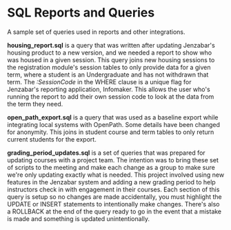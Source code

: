 # SQL Reports and Queries
 A sample set of queries used in reports and other integrations.
 
**housing_report.sql** is a query that was written after updating Jenzabar's housing product to a new version, and we needed a report to show who was housed in a given session. This query joins new housing sessions to the registration module's session tables to only provide data for a given term, where a student is an Undergraduate and has not withdrawn that term. The *:SessionCode* in the WHERE clause is a unique flag for Jenzabar's reporting application, Infomaker. This allows the user who's running the report to add their own session code to look at the data from the term they need.

**open_path_export.sql** is a query that was used as a baseline export while integrating local systems with OpenPath. Some details have been changed for anonymity. This joins in student course and term tables to only return current students for the export.

**grading_period_updates.sql** is a set of queries that was prepared for updating courses with a project team. The intention was to bring these set of scripts to the meeting and make each change as a group to make sure we're only updating exactly what is needed. This project involved using new features in the Jenzabar system and adding a new grading period to help instructors check in with engagement in their courses. Each section of this query is setup so no changes are made accidentally, you must highlight the UPDATE or INSERT statements to intentionally make changes. There's also a ROLLBACK at the end of the query ready to go in the event that a mistake is made and something is updated unintentionally. 
